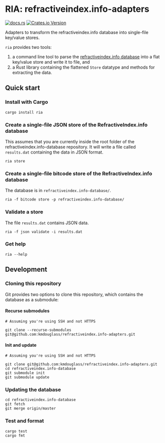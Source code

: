 # RIA: refractiveindex.info-adapters

[![docs.rs](https://img.shields.io/docsrs/ria)](https://docs.rs/ria/0.1.0/lib_ria/)
[![Crates.io Version](https://img.shields.io/crates/v/ria)](https://crates.io/crates/ria)

Adapters to transform the refractiveindex.info database into single-file key/value stores.

`ria` provides two tools:

1. a command line tool to parse the [refractiveindex.info database](https://github.com/polyanskiy/refractiveindex.info-database) into a flat key/value store and write it to file, and
2. a Rust library containing the flattened `Store` datatype and methods for extracting the data.

## Quick start

### Install with Cargo

```console
cargo install ria
```

### Create a single-file JSON store of the RefractiveIndex.info database

This assumes that you are currently inside the root folder of the refractiveindex.info-database repository. It will write a file called `results.dat` containing the data in JSON format.

```console
ria store
```

### Create a single-file bitcode store of the RefractiveIndex.info database

The database is in `refractiveindex.info-database/`.

```console
ria -f bitcode store -p refractiveindex.info-database/
```

### Validate a store

The file `results.dat` contains JSON data.

```console
ria -f json validate -i results.dat
```

### Get help

```console
ria --help
```

## Development

### Cloning this repository

Git provides two options to clone this repository, which contains the database as a submodule:

#### Recurse submodules

```console
# Assuming you're using SSH and not HTTPS

git clone --recurse-submodules git@github.com:kmdouglass/refractiveindex.info-adapters.git
```

#### Init and update

```console
# Assuming you're using SSH and not HTTPS

git clone git@github.com:kmdouglass/refractiveindex.info-adapters.git
cd refractiveindex.info-database
git submodule init
git submodule update
```

### Updating the database

```console
cd refractiveindex.info-database
git fetch
git merge origin/master
```

### Test and format

```console
cargo test
cargo fmt
```
